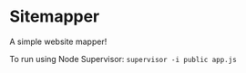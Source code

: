 Sitemapper
==========

A simple website mapper!

To run using Node Supervisor: `supervisor -i public app.js`